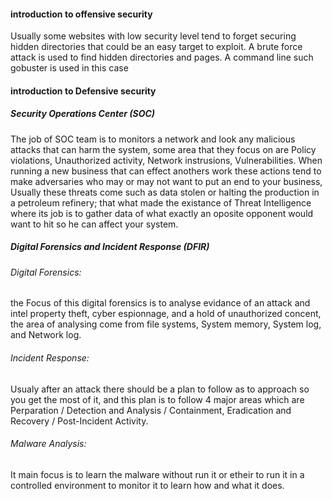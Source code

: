#### introduction to offensive security 
Usually some websites with low security level tend to forget securing hidden directories that could be an easy target to exploit. A brute force attack is used to find hidden directories and pages. A command line such gobuster is used in this case

#### introduction to Defensive security

  ##### Security Operations Center (SOC)
  The job of SOC team is to monitors a network and look any malicious attacks that can harm the system, some area that they focus on are Policy violations, Unauthorized activity, Network instrusions, Vulnerabilities.
  When running a new business that can effect anothers work these actions tend to make adversaries who may or may not want to put an end to your business, Usually these threats come such as data stolen or halting the production in a petroleum refinery; that what made the existance of Threat Intelligence where its job is to gather data of what exactly an oposite opponent would want to hit so he can affect your system.
  
  ##### Digital Forensics and Incident Response (DFIR)
  ###### Digital Forensics: 
  the Focus of this digital forensics is to analyse evidance of an attack and intel property theft, cyber espionnage, and a hold of unauthorized concent, the area of analysing come from file systems, System memory, System log, and Network log.
  ###### Incident Response:
  Usualy after an attack there should be a plan to follow as to approach so you get the most of it, and this plan is to follow 4 major areas which are Perparation / Detection and Analysis / Containment, Eradication and Recovery / Post-Incident Activity.
  ###### Malware Analysis:
  It main focus is to learn the malware without run it or etheir to run it in a controlled environment to monitor it to learn how and what it does.
  
